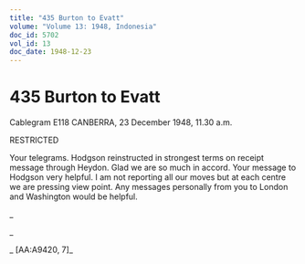 ```yaml
---
title: "435 Burton to Evatt"
volume: "Volume 13: 1948, Indonesia"
doc_id: 5702
vol_id: 13
doc_date: 1948-12-23
---
```


# 435 Burton to Evatt

Cablegram E118 CANBERRA, 23 December 1948, 11.30 a.m.

RESTRICTED

Your telegrams. Hodgson reinstructed in strongest terms on receipt message through Heydon. Glad we are so much in accord. Your message to Hodgson very helpful. I am not reporting all our moves but at each centre we are pressing view point. Any messages personally from you to London and Washington would be helpful.

_

_

_ [AA:A9420, 7]_
